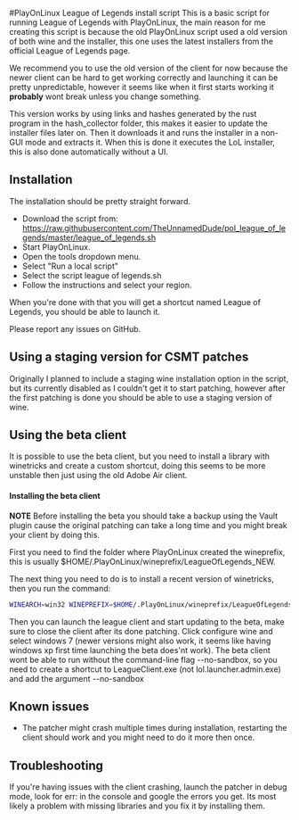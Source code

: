 #PlayOnLinux League of Legends install script
This is a basic script for running League of Legends with PlayOnLinux, the main reason for me creating this script is
because the old PlayOnLinux script used a old version of both wine and the installer, this one uses the latest
installers from the official League of Legends page.

We recommend you to use the old version of the client for now because the newer client can be hard to get working
correctly and launching it can be pretty unpredictable, however it seems like when it first starts working it
**probably** wont break unless you change something.

This version works by using links and hashes generated by the rust program in the hash_collector folder, this makes it
easier to update the installer files later on. Then it downloads it and runs the installer in a non-GUI mode and
extracts it. When this is done it executes the LoL installer, this is also done automatically without a UI.

## Installation
The installation should be pretty straight forward.
* Download the script from: https://raw.githubusercontent.com/TheUnnamedDude/pol_league_of_legends/master/league_of_legends.sh
* Start PlayOnLinux.
* Open the tools dropdown menu.
* Select "Run a local script"
* Select the script league of legends.sh
* Follow the instructions and select your region.

When you're done with that you will get a shortcut named League of Legends, you should be able to launch it.

Please report any issues on GitHub.

## Using a staging version for CSMT patches
Originally I planned to include a staging wine installation option in the script, but its currently disabled as I
couldn't get it to start patching, however after the first patching is done you should be able to use a staging
version of wine.

## Using the beta client
It is possible to use the beta client, but you need to install a library with winetricks and create a custom
shortcut, doing this seems to be more unstable then just using the old Adobe Air client.

#### Installing the beta client
**NOTE** Before installing the beta you should take a backup using the Vault plugin cause the original patching can
take a long time and you might break your client by doing this.

First you need to find the folder where PlayOnLinux created the wineprefix, this is usually
$HOME/.PlayOnLinux/wineprefix/LeagueOfLegends_NEW.

The next thing you need to do is to install a recent version of winetricks, then you run the command:
```bash
WINEARCH=win32 WINEPREFIX=$HOME/.PlayOnLinux/wineprefix/LeagueOfLegends_NEW/ winetricks vcrun15
```

Then you can launch the league client and start updating to the beta, make sure to close the client after its done
patching. Click configure wine and select windows 7 (newer versions might also work, it seems like having windows xp
first time launching the beta does'nt work). The beta client wont be able to run without the command-line flag
--no-sandbox, so you need to create a shortcut to LeagueClient.exe (not lol.launcher.admin.exe) and add the argument
--no-sandbox

## Known issues
* The patcher might crash multiple times during installation, restarting the client should work and you might need to 
do it more then once.

## Troubleshooting
If you're having issues with the client crashing, launch the patcher in debug mode, look for err: in the console and
google the errors you get. Its most likely a problem with missing libraries and you fix it by installing them.
